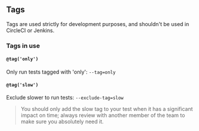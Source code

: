 ## Tags

Tags are used strictly for development purposes, and shouldn't be used in CircleCI or Jenkins.

### Tags in use

#### ```@tag('only')```

Only run tests tagged with 'only':
```--tag=only```

#### ```@tag('slow')```

Exclude slower to run tests:
```--exclude-tag=slow```

> You should only add the slow tag to your test when it has a significant impact on time; always review with another member of the team to make sure you absolutely need it.
